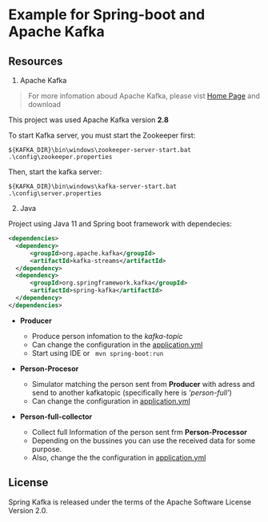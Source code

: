 # Example for Spring-boot and Apache Kafka

## Resources
1. Apache Kafka
> For more infomation aboud Apache Kafka, please vist [Home Page](https://kafka.apache.org/) and download 

This project was used Apache Kafka version **2.8**

To start Kafka server, you must start the Zookeeper first:
```shell
${KAFKA_DIR}\bin\windows\zookeeper-server-start.bat .\config\zookeeper.properties
```
Then, start the kafka server:
```shell
${KAFKA_DIR}\bin\windows\kafka-server-start.bat .\config\server.properties
```
2. Java

Project using Java 11 and Spring boot framework with dependecies:
```xml
<dependencies>
  <dependency>
      <groupId>org.apache.kafka</groupId>
      <artifactId>kafka-streams</artifactId>
  </dependency>
  <dependency>
      <groupId>org.springframework.kafka</groupId>
      <artifactId>spring-kafka</artifactId>
  </dependency>
</dependencies>
```

- **Producer**
   - Produce person infomation to the *kafka-topic*
   - Can change the configuration in the [application.yml](producer/src/main/resources/application.yml)
   - Start using IDE or ``` mvn spring-boot:run```
    
- **Person-Procesor**
   - Simulator matching the person sent from **Producer** with adress
    and send to another kafkatopic (specifically here is *'person-full'*)
   - Can change the configuration in [application.yml](person-processor/src/main/resources/application.yml)
- **Person-full-collector**
   - Collect full Information of the person sent frm **Person-Processor**
   - Depending on the bussines you can use the received data for some purpose.
   - Also, change the the configuration in [application.yml](person-full-collector/src/main/resources/application.yml)
    
## License

Spring Kafka is released under the terms of the Apache Software License Version 2.0.

    





